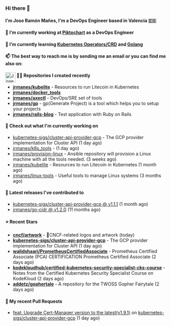 ### Hi there 👋

#### I'm Jose Ramón Mañes, I'm a DevOps Engineer based in Valencia 🇪🇸

####  🔭 I’m currently working at [Piktochart](https://piktochart.com/) as a DevOps Engineer
####  🌱 I’m currently learning [Kubernetes Operators/CRD](https://kubernetes.io/docs/concepts/extend-kubernetes/operator/) and [Golang](http://golang.org/)

####  📫 The best way to reach me is by sending me an email or you can find me also on:

<a href="https://www.linkedin.com/in/joseramonmanesblasco/"><img align="left" alt="Jose Ramón Mañes | LinkedIn" height="32" src="https://img.shields.io/badge/linkedin-%230077B5.svg?&style=for-the-badge&logo=linkedin&logoColor=white"/></a>


#### 👨‍💻 Repositories I created recently
- **[jrmanes/kubelite](https://github.com/jrmanes/kubelite)** - Resources to run Litecoin in Kubernetes
- **[jrmanes/docker_tools](https://github.com/jrmanes/docker_tools)**
- **[jrmanes/axectl](https://github.com/jrmanes/axectl)** - DevOps/SRE set of tools
- **[jrmanes/gp](https://github.com/jrmanes/gp)** - gp(Generate Project) is a tool which helps you to setup your projects 
- **[jrmanes/rails-blog](https://github.com/jrmanes/rails-blog)** - Test application with Ruby on Rails

#### 👷 Check out what I'm currently working on


- [kubernetes-sigs/cluster-api-provider-gcp](https://github.com/kubernetes-sigs/cluster-api-provider-gcp) - The GCP provider implementation for Cluster API (1 day ago)
- [jrmanes/k8s_tools](https://github.com/jrmanes/k8s_tools) -  (1 day ago)
- [jrmanes/provision-linux](https://github.com/jrmanes/provision-linux) - Ansible repository will provision a Linux machine with all the tools needed. (3 weeks ago)
- [jrmanes/kubelite](https://github.com/jrmanes/kubelite) - Resources to run Litecoin in Kubernetes (1 month ago)
- [jrmanes/linux-tools](https://github.com/jrmanes/linux-tools) - Useful tools to manage Linux systems (3 months ago)

#### 🚀 Latest releases I've contributed to


- [kubernetes-sigs/cluster-api-provider-gcp @ v1.1.1](https://github.com/kubernetes-sigs/cluster-api-provider-gcp/releases/tag/v1.1.1) (1 month ago)
- [jrmanes/go-cidr @ v1.2.0](https://github.com/jrmanes/go-cidr/releases/tag/v1.2.0) (11 months ago)

#### ⭐ Recent Stars


- **[cncf/artwork](https://github.com/cncf/artwork)** - 🎨CNCF-related logos and artwork (today)
- **[kubernetes-sigs/cluster-api-provider-gcp](https://github.com/kubernetes-sigs/cluster-api-provider-gcp)** - The GCP provider implementation for Cluster API (1 day ago)
- **[walidshaari/PrometheusCertifiedAssociate](https://github.com/walidshaari/PrometheusCertifiedAssociate)** - Prometheus Certified Associate (PCA) CERTIFICATION Prometheus Certified Associate (2 days ago)
- **[kodekloudhub/certified-kubernetes-security-specialist-cks-course](https://github.com/kodekloudhub/certified-kubernetes-security-specialist-cks-course)** - Notes from the Certified Kubernetes Security Specialist Course on KodeKloud (2 days ago)
- **[addetz/gophertale](https://github.com/addetz/gophertale)** - A repository for the TWOSS Gopher Fairytale  (2 days ago)

#### 🔨 My recent Pull Requests


- [feat: Upgrade Cert-Manager version to the latest(v1.9.1)](https://github.com/kubernetes-sigs/cluster-api-provider-gcp/pull/699) on [kubernetes-sigs/cluster-api-provider-gcp](https://github.com/kubernetes-sigs/cluster-api-provider-gcp) (1 day ago)